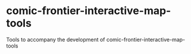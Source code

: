# comic-frontier-interactive-map-tools
 Tools to accompany the development of comic-frontier-interactive-map-tools
